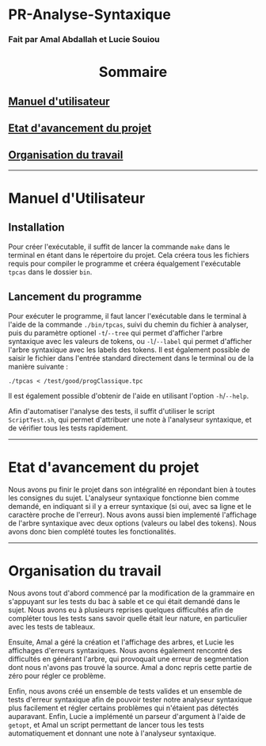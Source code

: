 # PR-Analyse-Syntaxique
### Fait par Amal Abdallah et Lucie Souiou

<h1 style= "text-align:center"> Sommaire </h1>

<div>

## [Manuel d'utilisateur](#Manuel) 
## [Etat d'avancement du projet](#Etat)
## [Organisation du travail](#Organisation)
</div>

---
<div style="page-break-after: always;"></div>

# <a name="Manuel">Manuel d'Utilisateur</a>

## Installation 

Pour créer l'exécutable, il suffit de lancer la commande `make` dans le terminal en étant dans le répertoire du projet. Cela créera tous les fichiers requis pour compiler le programme et créera équalgement l'exécutable `tpcas` dans le dossier `bin`.

## Lancement du programme

Pour exécuter le programme, il faut lancer l'exécutable dans le terminal à l'aide de la commande `./bin/tpcas`, suivi du chemin du fichier à analyser, puis du paramètre optionel `-t`/`--tree` qui permet d'afficher l'arbre syntaxique avec les valeurs de tokens, ou `-l`/`--label` qui permet d'afficher l'arbre syntaxique avec les labels des tokens. Il est également possible de saisir le fichier dans l'entrée standard directement dans le terminal ou de la manière suivante :

`./tpcas < /test/good/progClassique.tpc`

Il est également possible d'obtenir de l'aide en utilisant l'option `-h`/`--help`.


Afin d'automatiser l'analyse des tests, il suffit d'utiliser le script `ScriptTest.sh`, qui permet d'attribuer une note à l'analyseur syntaxique, et de vérifier tous les tests rapidement.


---
<div style="page-break-after: always;"></div>

# <a name="Etat">Etat d'avancement du projet</a>

Nous avons pu finir le projet dans son intégralité en répondant bien à toutes les consignes du sujet. L'analyseur syntaxique fonctionne bien comme demandé, en indiquant si il y a erreur syntaxique (si oui, avec sa ligne et le caractère proche de l'erreur). Nous avons aussi bien implementé l'affichage de l'arbre syntaxique avec deux options (valeurs ou label des tokens). Nous avons donc bien complété toutes les fonctionalités.

---
<div style="page-break-after: always;"></div>

# <a name="Organisation">Organisation du travail</a>

Nous avons tout d'abord commencé par la modification de la grammaire en s'appuyant sur les tests du bac à sable et ce qui était demandé dans le sujet. Nous avons eu à plusieurs reprises quelques difficultés afin de compléter tous les tests sans savoir quelle était leur nature, en particulier avec les tests de tableaux.

Ensuite, Amal a géré la création et l'affichage des arbres, et Lucie les affichages d'erreurs syntaxiques. Nous avons également rencontré des difficultés en générant l'arbre, qui provoquait une erreur de segmentation dont nous n'avons pas trouvé la source. Amal a donc repris cette partie de zéro pour régler ce problème. 

Enfin, nous avons créé un ensemble de tests valides et un ensemble de tests d'erreur syntaxique afin de pouvoir tester notre analyseur syntaxique plus facilement et régler certains problèmes qui n'étaient pas détectés auparavant. Enfin, Lucie a implémenté un parseur d'argument à l'aide de `getopt`, et Amal un script permettant de lancer tous les tests automatiquement et donnant une note à l'analyseur syntaxique.

